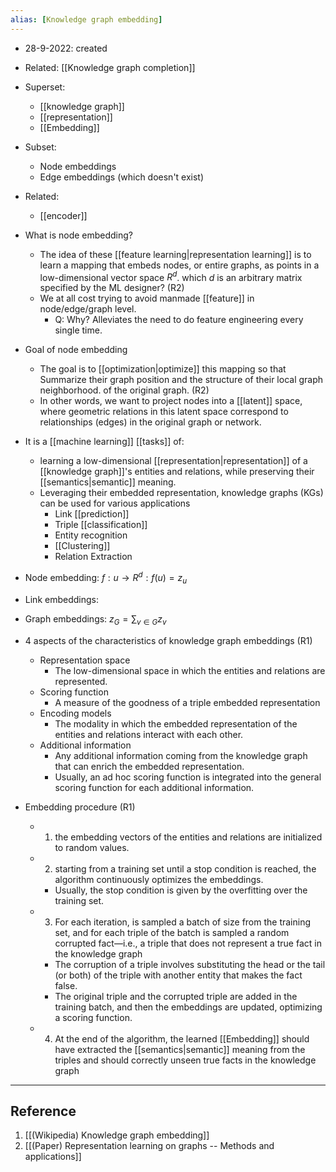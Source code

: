 ```yaml
---
alias: [Knowledge graph embedding]
---
```


- 28-9-2022: created

- Related: [[Knowledge graph completion]]

- Superset:
	- [[knowledge graph]]
	- [[representation]]
	- [[Embedding]]

- Subset:
	- Node embeddings
	- Edge embeddings (which doesn't exist)

- Related:
	- [[encoder]]

- What is node embedding?
	- The idea of these [[feature learning|representation learning]] is to learn a mapping that embeds nodes, or entire graphs, as points in a low-dimensional vector space $R^d$. which $d$ is an arbitrary matrix specified by the ML designer?  (R2)
	- We at all cost trying to avoid manmade [[feature]] in node/edge/graph level.
		- Q: Why? Alleviates the need to do feature engineering every single time. 
- Goal of node embedding
	- The goal is to [[optimization|optimize]] this mapping so that Summarize their graph position and the structure of their local graph neighborhood.  of the original graph. (R2)
	- In other words, we want to project nodes into a [[latent]] space, where geometric relations in this latent space correspond to relationships (edges) in the original graph or network.

- It is a [[machine learning]] [[tasks]] of: 
	- learning a low-dimensional [[representation|representation]] of a [[knowledge graph]]'s entities and relations, while preserving their [[semantics|semantic]] meaning. 
	- Leveraging their embedded representation, knowledge graphs (KGs) can be used for various applications
		- Link [[prediction]]
		- Triple [[classification]]
		- Entity recognition
		- [[Clustering]] 
		- Relation Extraction

- Node embedding: $f:u \rightarrow R^d :f(u) = z_u$
- Link embeddings: 
- Graph embeddings: $z_G = \sum_{v \in G}z_v$

- 4 aspects of the characteristics of knowledge graph embeddings (R1)
	- Representation space
		- The low-dimensional space in which the entities and relations are represented.
	- Scoring function
		- A measure of the goodness of a triple embedded representation
	- Encoding models
		- The modality in which the embedded representation of the entities and relations interact with each other.
	- Additional information
		- Any additional information coming from the knowledge graph that can enrich the embedded representation.
		- Usually, an ad hoc scoring function is integrated into the general scoring function for each additional information.
- Embedding procedure (R1)
	- 1. the embedding vectors of the entities and relations are initialized to random values.
	- 2. starting from a training set until a stop condition is reached, the algorithm continuously optimizes the embeddings.
		- Usually, the stop condition is given by the overfitting over the training set.
	- 3. For each iteration, is sampled a batch of size from the training set, and for each triple of the batch is sampled a random corrupted fact—i.e., a triple that does not represent a true fact in the knowledge graph
		- The corruption of a triple involves substituting the head or the tail (or both) of the triple with another entity that makes the fact false.
		- The original triple and the corrupted triple are added in the training batch, and then the embeddings are updated, optimizing a scoring function.
	- 4.  At the end of the algorithm, the learned [[Embedding]] should have extracted the [[semantics|semantic]] meaning from the triples and should correctly unseen true facts in the knowledge graph


---
## Reference
1. [[(Wikipedia) Knowledge graph embedding]]
2. [[(Paper) Representation learning on graphs -- Methods and applications]]


